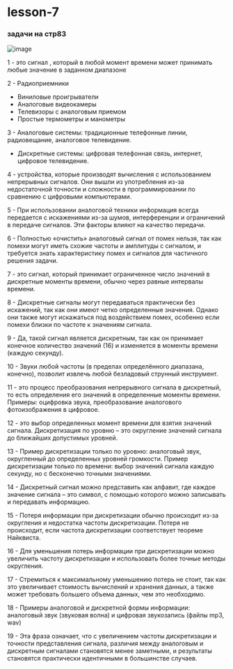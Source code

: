 # lesson-7
### задачи на стр83
![image](https://github.com/user-attachments/assets/b51fc6ed-e62f-419a-9cf3-01a5f46f8309)

1 - это сигнал , который в любой момент времени может принимать любые значение в заданном диапазоне

2  - Радиоприемники
   - Виниловые проигрыватели
   - Аналоговые видеокамеры
   - Телевизоры с аналоговым приемом
   - Простые термометры и манометры

3  - Аналоговые системы: традиционные телефонные линии, радиовещание, аналоговое телевидение.
   - Дискретные системы: цифровая телефонная связь, интернет, цифровое телевидение.

4 - устройства, которые производят вычисления с использованием непрерывных сигналов. Они вышли из употребления из-за недостаточной точности и сложности в программировании по сравнению с цифровыми компьютерами.

5 - При использовании аналоговой техники информация всегда передается с искажениями из-за шумов, интерференции и ограничений в передаче сигналов. Эти факторы влияют на качество передачи.

6 - Полностью «очистить» аналоговый сигнал от помех нельзя, так как помехи могут иметь схожие частоты и амплитуды с сигналом, и требуется знать характеристику помех и сигналов для частичного решения задачи.

7 - это сигнал, который принимает ограниченное число значений в дискретные моменты времени, обычно через равные интервалы времени.

8 - Дискретные сигналы могут передаваться практически без искажений, так как они имеют четко определенные значения. Однако они также могут искажаться под воздействием помех, особенно если помехи близки по частоте к значениям сигнала.

9 - Да, такой сигнал является дискретным, так как он принимает конечное количество значений (16) и изменяется в моменты времени (каждую секунду). 

10 - Звуки любой частоты (в пределах определённого диапазана, конечно), позволит извлечь любой безладовый струнный инструмент.

11 - это процесс преобразования непрерывного сигнала в дискретный, то есть определения его значений в определенные моменты времени. Примеры: оцифровка звука, преобразование аналогового фотоизображения в цифровое.

12 - это выбор определенных момент времени для взятия значений сигнала. Дискретизация по уровню – это округление значений сигнала до ближайших допустимых уровней.

13 - Пример дискретизации только по уровню: аналоговый звук, округленный до определенных уровней громкости. Пример дискретизации только по времени: выбор значений сигнала каждую секунду, но с бесконечно точными значениями.

14 - Дискретный сигнал можно представить как алфавит, где каждое значение сигнала – это символ, с помощью которого можно записывать и передавать информацию.

15 - Потеря информации при дискретизации обычно происходит из-за округления и недостатка частоты дискретизации. Потеря не происходит, если частота дискретизации соответствует теореме Найквиста.

16 - Для уменьшения потерь информации при дискретизации можно увеличить частоту дискретизации и использовать более точные методы округления.

17 - Стремиться к максимальному уменьшению потерь не стоит, так как это увеличивает стоимость вычислений и хранения данных, а также может требовать большего объема данных, чем это необходимо.

18 - Примеры аналоговой и дискретной формы информации: аналоговый звук (звуковая волна) и цифровая звукозапись (файлы mp3, wav)

19 - Эта фраза означает, что с увеличением частоты дискретизации и точности представления сигнала, различия между аналоговым и дискретным сигналами становятся менее заметными, и результаты становятся практически идентичными в большинстве случаев.

